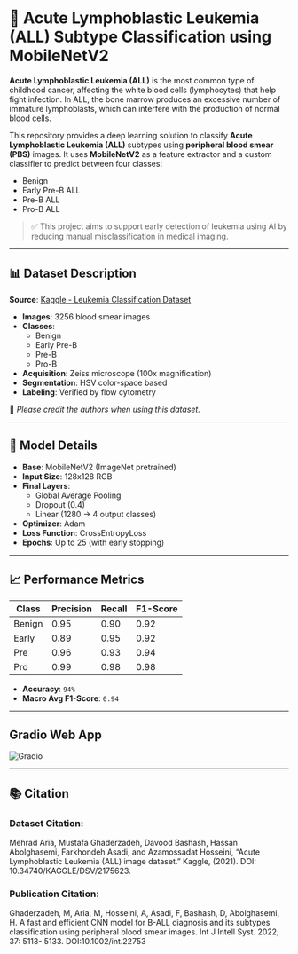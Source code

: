 # 🧬 Acute Lymphoblastic Leukemia (ALL) Subtype Classification using MobileNetV2
**Acute Lymphoblastic Leukemia (ALL)** is the most common type of childhood cancer, affecting the white blood cells (lymphocytes) that help fight infection. In ALL, the bone marrow produces an excessive number of immature lymphoblasts, which can interfere with the production of normal blood cells.

This repository provides a deep learning solution to classify **Acute Lymphoblastic Leukemia (ALL)** subtypes using **peripheral blood smear (PBS)** images. It uses **MobileNetV2** as a feature extractor and a custom classifier to predict between four classes:

- Benign
- Early Pre-B ALL
- Pre-B ALL
- Pro-B ALL

> ✅ This project aims to support early detection of leukemia using AI by reducing manual misclassification in medical imaging.

---

## 📊 Dataset Description

**Source**: [Kaggle - Leukemia Classification Dataset](https://www.kaggle.com/datasets/mehradaria/leukemia)

- **Images**: 3256 blood smear images
- **Classes**:
  - Benign
  - Early Pre-B
  - Pre-B
  - Pro-B
- **Acquisition**: Zeiss microscope (100x magnification)
- **Segmentation**: HSV color-space based
- **Labeling**: Verified by flow cytometry

📝 *Please credit the authors when using this dataset.*

---

## 🧠 Model Details

- **Base**: MobileNetV2 (ImageNet pretrained)
- **Input Size**: 128x128 RGB
- **Final Layers**:
  - Global Average Pooling
  - Dropout (0.4)
  - Linear (1280 → 4 output classes)
- **Optimizer**: Adam
- **Loss Function**: CrossEntropyLoss
- **Epochs**: Up to 25 (with early stopping)

---

## 📈 Performance Metrics

| Class   | Precision | Recall | F1-Score |
|---------|-----------|--------|----------|
| Benign  | 0.95      | 0.90   | 0.92     |
| Early   | 0.89      | 0.95   | 0.92     |
| Pre     | 0.96      | 0.93   | 0.94     |
| Pro     | 0.99      | 0.98   | 0.98     |

- **Accuracy**: `94%`
- **Macro Avg F1-Score**: `0.94`

---
## Gradio Web App
![Gradio](https://github.com/user-attachments/assets/b1e25da9-1c04-40f0-9ce6-431652fe74f3)

---
## 📚 Citation
### Dataset Citation:

Mehrad Aria, Mustafa Ghaderzadeh, Davood Bashash, Hassan Abolghasemi, Farkhondeh Asadi, and Azamossadat Hosseini, “Acute Lymphoblastic Leukemia (ALL) image dataset.” Kaggle, (2021). DOI: 10.34740/KAGGLE/DSV/2175623.

### Publication Citation:
Ghaderzadeh, M, Aria, M, Hosseini, A, Asadi, F, Bashash, D, Abolghasemi, H. A fast and efficient CNN model for B-ALL diagnosis and its subtypes classification using peripheral blood smear images. Int J Intell Syst. 2022; 37: 5113- 5133. DOI:10.1002/int.22753



